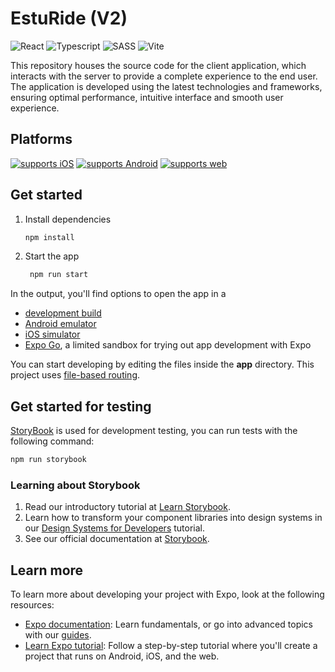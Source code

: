# EstuRide (V2)

![React](https://img.shields.io/badge/React-20232A?style=for-the-badge&logo=react&logoColor=61DAFB)
![Typescript](https://img.shields.io/badge/TypeScript-007ACC?style=for-the-badge&logo=typescript&logoColor=white)
![SASS](https://img.shields.io/badge/Sass-CC6699?style=for-the-badge&logo=Sass&logoColor=white)
![Vite](https://img.shields.io/badge/Vite-646CFF?style=for-the-badge&logo=Vite&logoColor=white)

This repository houses the source code for the client application, which interacts with the server to provide a complete experience to the end user. The application is developed using the latest technologies and frameworks, ensuring optimal performance, intuitive interface and smooth user experience.

## Platforms

[![supports iOS](https://img.shields.io/badge/iOS-999999.svg?style=flat-square&logo=APPLE&labelColor=999999&logoColor=fff)](https://github.com/expo/expo)
[![supports Android](https://img.shields.io/badge/Android-A4C639.svg?style=flat-square&logo=ANDROID&labelColor=A4C639&logoColor=fff)](https://github.com/expo/expo)
[![supports web](https://img.shields.io/badge/Web-4285F4.svg?style=flat-square&logo=GOOGLE-CHROME&labelColor=4285F4&logoColor=fff)](https://github.com/expo/expo)

## Get started

1. Install dependencies

   ```bash
   npm install
   ```

2. Start the app

   ```bash
    npm run start
   ```

In the output, you'll find options to open the app in a

- [development build](https://docs.expo.dev/develop/development-builds/introduction/)
- [Android emulator](https://docs.expo.dev/workflow/android-studio-emulator/)
- [iOS simulator](https://docs.expo.dev/workflow/ios-simulator/)
- [Expo Go](https://expo.dev/go), a limited sandbox for trying out app development with Expo

You can start developing by editing the files inside the **app** directory. This project uses [file-based routing](https://docs.expo.dev/router/introduction).

## Get started for testing

[StoryBook](https://storybook.js.org/) is used for development testing, you can run tests with the following command:

```bash
npm run storybook
```

### Learning about Storybook

1. Read our introductory tutorial at [Learn Storybook](https://storybook.js.org/tutorials/intro-to-storybook/react-native/en/get-started/).
2. Learn how to transform your component libraries into design systems in our [Design Systems for Developers](https://storybook.js.org/tutorials/design-systems-for-developers/) tutorial.
3. See our official documentation at [Storybook](https://storybook.js.org/).

## Learn more

To learn more about developing your project with Expo, look at the following resources:

- [Expo documentation](https://docs.expo.dev/): Learn fundamentals, or go into advanced topics with our [guides](https://docs.expo.dev/guides).
- [Learn Expo tutorial](https://docs.expo.dev/tutorial/introduction/): Follow a step-by-step tutorial where you'll create a project that runs on Android, iOS, and the web.
